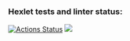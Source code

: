 ### Hexlet tests and linter status:
[![Actions Status](https://github.com/alexanderthecreator/python-project-lvl1/workflows/hexlet-check/badge.svg)](https://github.com/alexanderthecreator/python-project-lvl1/actions)
<a href="https://codeclimate.com/github/alexanderthecreator/python-project-lvl1/maintainability"><img src="https://api.codeclimate.com/v1/badges/b975a0a03abbc94c1b8a/maintainability" /></a>
